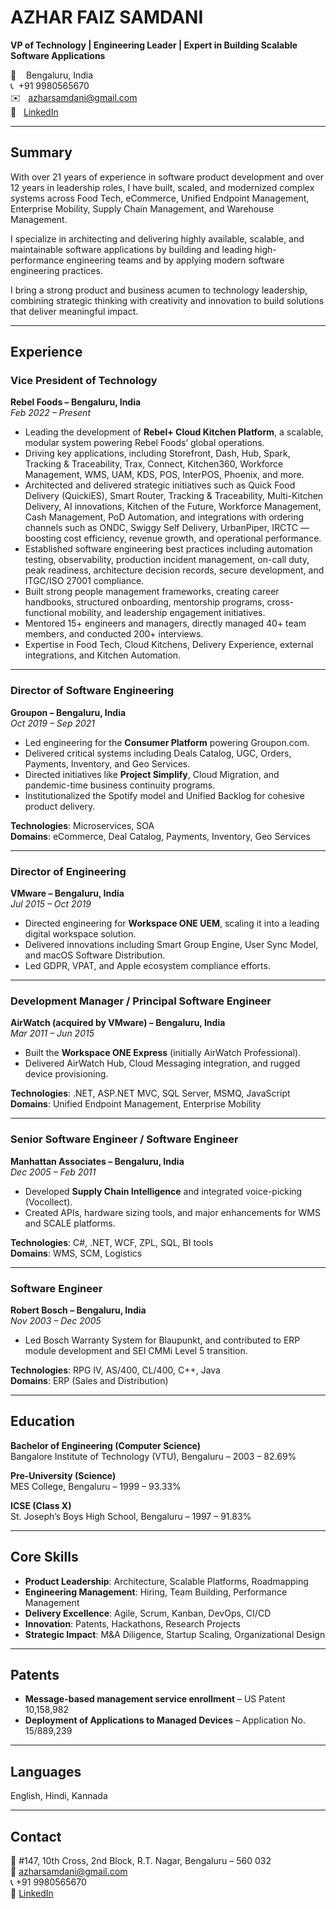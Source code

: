 
# AZHAR FAIZ SAMDANI

**VP of Technology | Engineering Leader | Expert in Building Scalable Software Applications**

  📍    &nbsp;&nbsp;&nbsp;Bengaluru, India  
  📞   &nbsp;+91 9980565670  
  ✉️   &nbsp;&nbsp;azharsamdani@gmail.com  
  🔗   &nbsp;&nbsp;[LinkedIn](https://www.linkedin.com/in/azharsamdani)

---

## Summary

With over 21 years of experience in software product development and over 12 years in leadership roles, I have built, scaled, and modernized complex systems across Food Tech, eCommerce, Unified Endpoint Management, Enterprise Mobility, Supply Chain Management, and Warehouse Management. 

I specialize in architecting and delivering highly available, scalable, and maintainable software applications by building and leading high-performance engineering teams and by applying modern software engineering practices.

I bring a strong product and business acumen to technology leadership, combining strategic thinking with creativity and innovation to build solutions that deliver meaningful impact.

---

## Experience

### **Vice President of Technology**  
**Rebel Foods – Bengaluru, India**  
_Feb 2022 – Present_

- Leading the development of **Rebel+ Cloud Kitchen Platform**, a scalable, modular system powering Rebel Foods’ global operations.
- Driving key applications, including Storefront, Dash, Hub, Spark, Tracking & Traceability, Trax, Connect, Kitchen360, Workforce Management, WMS, UAM, KDS, POS, InterPOS, Phoenix, and more.
- Architected and delivered strategic initiatives such as Quick Food Delivery (QuickiES), Smart Router, Tracking & Traceability, Multi-Kitchen Delivery, AI innovations, Kitchen of the Future, Workforce Management, Cash Management, PoD Automation, and integrations with ordering channels such as ONDC, Swiggy Self Delivery, UrbanPiper, IRCTC — boosting cost efficiency, revenue growth, and operational performance.
- Established software engineering best practices including automation testing, observability, production incident management, on-call duty, peak readiness, architecture decision records, secure development, and ITGC/ISO 27001 compliance.
- Built strong people management frameworks, creating career handbooks, structured onboarding, mentorship programs, cross-functional mobility, and leadership engagement initiatives.
- Mentored 15+ engineers and managers, directly managed 40+ team members, and conducted 200+ interviews.
- Expertise in Food Tech, Cloud Kitchens, Delivery Experience, external integrations, and Kitchen Automation.

---

### **Director of Software Engineering**  
**Groupon – Bengaluru, India**  
_Oct 2019 – Sep 2021_

- Led engineering for the **Consumer Platform** powering Groupon.com.
- Delivered critical systems including Deals Catalog, UGC, Orders, Payments, Inventory, and Geo Services.
- Directed initiatives like **Project Simplify**, Cloud Migration, and pandemic-time business continuity programs.
- Institutionalized the Spotify model and Unified Backlog for cohesive product delivery.

**Technologies**: Microservices, SOA  
**Domains**: eCommerce, Deal Catalog, Payments, Inventory, Geo Services

---

### **Director of Engineering**  
**VMware – Bengaluru, India**  
_Jul 2015 – Oct 2019_

- Directed engineering for **Workspace ONE UEM**, scaling it into a leading digital workspace solution.
- Delivered innovations including Smart Group Engine, User Sync Model, and macOS Software Distribution.
- Led GDPR, VPAT, and Apple ecosystem compliance efforts.

---

### **Development Manager / Principal Software Engineer**  
**AirWatch (acquired by VMware) – Bengaluru, India**  
_Mar 2011 – Jun 2015_

- Built the **Workspace ONE Express** (initially AirWatch Professional).
- Delivered AirWatch Hub, Cloud Messaging integration, and rugged device provisioning.

**Technologies**: .NET, ASP.NET MVC, SQL Server, MSMQ, JavaScript  
**Domains**: Unified Endpoint Management, Enterprise Mobility

---

### **Senior Software Engineer / Software Engineer**  
**Manhattan Associates – Bengaluru, India**  
_Dec 2005 – Feb 2011_

- Developed **Supply Chain Intelligence** and integrated voice-picking (Vocollect).
- Created APIs, hardware sizing tools, and major enhancements for WMS and SCALE platforms.

**Technologies**: C#, .NET, WCF, ZPL, SQL, BI tools  
**Domains**: WMS, SCM, Logistics

---

### **Software Engineer**  
**Robert Bosch – Bengaluru, India**  
_Nov 2003 – Dec 2005_

- Led Bosch Warranty System for Blaupunkt, and contributed to ERP module development and SEI CMMi Level 5 transition.

**Technologies**: RPG IV, AS/400, CL/400, C++, Java  
**Domains**: ERP (Sales and Distribution)

---

## Education

**Bachelor of Engineering (Computer Science)**  
Bangalore Institute of Technology (VTU), Bengaluru – 2003 – 82.69%

**Pre-University (Science)**  
MES College, Bengaluru – 1999 – 93.33%

**ICSE (Class X)**  
St. Joseph’s Boys High School, Bengaluru – 1997 – 91.83%

---

## Core Skills

- **Product Leadership**: Architecture, Scalable Platforms, Roadmapping
- **Engineering Management**: Hiring, Team Building, Performance Management
- **Delivery Excellence**: Agile, Scrum, Kanban, DevOps, CI/CD
- **Innovation**: Patents, Hackathons, Research Projects
- **Strategic Impact**: M&A Diligence, Startup Scaling, Organizational Design

---

## Patents

- **Message-based management service enrollment** – US Patent 10,158,982
- **Deployment of Applications to Managed Devices** – Application No. 15/889,239

---

## Languages

English, Hindi, Kannada

---

## Contact

📍 #147, 10th Cross, 2nd Block, R.T. Nagar, Bengaluru – 560 032  
📧 azharsamdani@gmail.com  
📞 +91 9980565670  
🔗 [LinkedIn](https://www.linkedin.com/in/azharsamdani)

